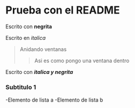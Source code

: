 # Prueba con el README

Escrito con **negrita**

Escrito en *italica*

>Anidando ventanas
>>Asi es como pongo una ventana dentro

Escrito con ***italica y negrita***

### Subtitulo 1

-Elemento de lista a
-Elemento de lista b
